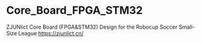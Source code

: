 # Core_Board_FPGA_STM32
 ZJUNlict Core Board (FPGA&amp;STM32) Design for the Robocup Soccer Small-Size League https://zjunlict.cn/
